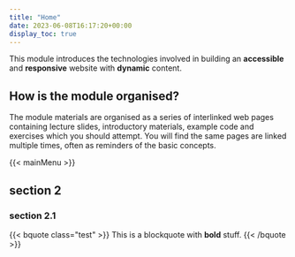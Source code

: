 ```yaml
---
title: "Home"
date: 2023-06-08T16:17:20+00:00
display_toc: true
---
```


This module introduces the technologies involved in building an **accessible** and **responsive** website with **dynamic** content.

## How is the module organised?

The module materials are organised as a series of interlinked web pages containing lecture slides, introductory materials, example code and exercises which you should attempt.
You will find the same pages are linked multiple times, often as reminders of the basic concepts.

{{< mainMenu >}}

## section 2

### section 2.1

{{< bquote class="test" >}}
This is a blockquote with **bold** stuff.
{{< /bquote >}}